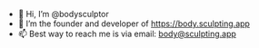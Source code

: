 - 👋 Hi, I’m @bodysculptor
- 🌱 I’m the founder and developer of https://body.sculpting.app
- 📫 Best way to reach me is via email: body@sculpting.app

<!---
bodysculptor/bodysculptor is a ✨ special ✨ repository because its `README.md` (this file) appears on your GitHub profile.
You can click the Preview link to take a look at your changes.
--->
